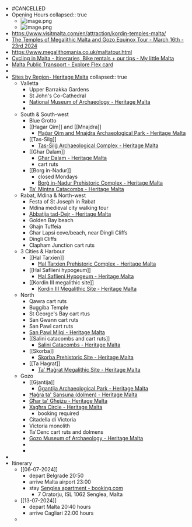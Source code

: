 - #CANCELLED
- Opening Hours
  collapsed:: true
	- ![image.png](../assets/image_1711962889919_0.png)
	- ![image.png](../assets/image_1711962948007_0.png)
- https://www.visitmalta.com/en/attraction/kordin-temples-malta/
- [The Temples of Megalithic Malta and Gozo Equinox Tour - March 16th - 23rd 2024](https://www.megalithomania.co.uk/maltatour.html)
- https://www.megalithomania.co.uk/maltatour.html
- [Cycling in Malta - Itineraries, Bike rentals + our tips - My little Malta](https://mylittlemalta.com/cycling-malta/)
- [Malta Public Transport - Explore Flex card](https://www.publictransport.com.mt/en/explore-flex)
-
- [Sites by Region- Heritage Malta](https://heritagemalta.mt/explore/)
  collapsed:: true
	- Valletta
		- Upper Barrakka Gardens
		- St John's Co-Cathedral
		- [National Museum of Archaeology - Heritage Malta](https://heritagemalta.mt/explore/national-museum-of-archaeology/)
		-
	- South & South-west
		- Blue Grotto
		- [[Hagar Qim]] and [[Mnajdra]]
			- [Ħaġar Qim and Mnajdra Archaeological Park - Heritage Malta](https://heritagemalta.mt/explore/hagar-qim-and-mnajdra-archaeological-park/)
		- [[Tas-Silg]]
			- [Tas-Silġ Archaeological Complex - Heritage Malta](https://heritagemalta.mt/explore/tas-silg-archaeological-complex/)
		- [[Ghar Dalam]]
			- [Għar Dalam - Heritage Malta](https://heritagemalta.mt/explore/ghar-dalam/)
			- cart ruts
		- [[Borg in-Nadur]]
			- closed Mondays
			- [Borġ in-Nadur Prehistoric Complex - Heritage Malta](https://heritagemalta.mt/explore/borg-in-nadur/)
		- [Ta' Mintna Catacombs - Heritage Malta](https://heritagemalta.mt/explore/ta-mintna-catacombs/)
	- Rabat, Mdina & North-west
		- Festa of St Joseph in Rabat
		- Mdina medieval city walking tour
		- [Abbatija tad-Dejr - Heritage Malta](https://heritagemalta.mt/explore/abbatija-tad-dejr/)
		- Golden Bay beach
		- Ghajn Tuffeia
		- Ghar Lapsi cove/beach, near Dingli Cliffs
		- Dingli Cliffs
		- Clapham Junction cart ruts
	- 3 Cities & Harbour
		- [[Hal Tarxien]]
			- [Ħal Tarxien Prehistoric Complex - Heritage Malta](https://heritagemalta.mt/explore/hal-tarxien-prehistoric-complex/)
		- [[Hal Saflieni hypogeum]]
			- [Ħal Saflieni Hypogeum - Heritage Malta](https://heritagemalta.mt/explore/hal-saflieni-hypogeum/)
		- [[Kordin III megalithic site]]
			- [Kordin III Megalithic Site - Heritage Malta](https://heritagemalta.mt/explore/kordin-iii/)
	- North
		- Qawra cart ruts
		- Buggiba Temple
		- St George's Bay cart rtus
		- San Gwann cart ruts
		- San Pawl cart ruts
		- [San Pawl Milqi - Heritage Malta](https://heritagemalta.mt/explore/san-pawl-milqi/)
		- [[Salini catacombs and cart ruts]]
			- [Salini Catacombs - Heritage Malta](https://heritagemalta.mt/explore/katakombi-tas-salina/)
		- [[Skorba]]
			- [Skorba Prehistoric Site - Heritage Malta](https://heritagemalta.mt/explore/skorba-temples/)
		- [[Ta Hagrat]]
			- [Ta’ Ħaġrat Megalithic Site - Heritage Malta](https://heritagemalta.mt/explore/ta-hagrat-temples/)
	- Gozo
		- [[Gjantija]]
			- [Ġgantija Archaeological Park - Heritage Malta](https://heritagemalta.mt/explore/ggantija-archaeological-park/)
		- [Ħaġra ta' Sansuna (dolmen) - Heritage Malta](https://heritagemalta.mt/explore/hagra-ta-sansuna/)
		- [Għar ta' Għejżu - Heritage Malta](https://heritagemalta.mt/explore/ghar-ta-ghejzu/)
		- [Xagħra Circle - Heritage Malta](https://heritagemalta.mt/explore/xaghra-circle/)
			- booking required
		- Citadella di Victoria
		- Victoria monolith
		- Ta'Cenc cart ruts and dolmens
		- [Gozo Museum of Archaeology - Heritage Malta](https://heritagemalta.mt/explore/gozo-museum-of-archaeology/)
		-
		-
-
- Itinerary
	- [[06-07-2024]]
		- depart Belgrade 20:50
		- arrive Malta airport 23:00
		- stay [Senglea apartment - booking.com](https://secure.booking.com/confirmation.en-gb.html?label=gen173nr-1FCAEoggI46AdIM1gEaA-IAQGYAQm4AQfIAQzYAQHoAQH4AQuIAgGoAgO4ApKejLEGwAIB0gIkOGE2N2Q3Y2MtYmFlMy00MDNlLWExMjctZmVlM2VmY2E2Njc02AIG4AIB&sid=d791bcbb211f2a981a4b7e8b6b4ddd39&aid=304142&auth_key=YQmy3xibf9cmK0SB&source=mytrips)
			- 7 Oratorju, ISL 1062 Senglea, Malta
	- [[13-07-2024]]
		- depart Malta 20:40 hours
		- arrive Cagliari 22:00 hours
	-